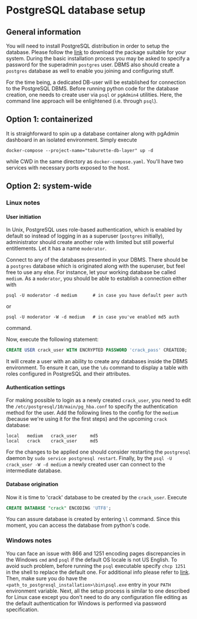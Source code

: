 # PostgreSQL database setup

## General information

You will need to install PostgreSQL distribution in order to setup the database. Please follow the
[link](https://www.postgresql.org/download/) to download the package suitable for your system.
During the basic installation process you may be asked to specify a password for the superadmin
`postgres` user. DBMS also should create a `postgres` database as well to enable you joining and configuring stuff.

For the time being, a dedicated DB-user will be established for connection to the PostgreSQL DBMS.
Before running python code for the database creation, one needs to create user via `psql` or
`pgAdmin4` utilities. Here, the command line approach will be enlightened (i.e. through `psql`).

## Option 1: containerized

It is straighforward to spin up a database container along with pgAdmin dashboard in an isolated environment.
Simply execute

```shell
docker-compose --project-name="taburette-db-layer" up -d 
```

while CWD in the same directory as `docker-compose.yaml`. You'll have two services with necessary
ports exposed to the host.

## Option 2: system-wide

### Linux notes

#### User initiation

In Unix, PostgreSQL uses role-based authentication, which is enabled by default so instead of
logging in as a superuser (`postgres` initially), administrator should create another role with
limited but still powerful entitlements. Let it has a name `moderator`.

Connect to any of the databases presented in your DBMS. There should be a `postgres` database which
is originated along with the superuser, but feel free to use any else. For instance, let your
working database be called `medium`. As a `moderator`, you should be able to establish a connection
either with

```shell
psql -U moderator -d medium      # in case you have default peer auth
```

or

```shell
psql -U moderator -W -d medium   # in case you've enabled md5 auth
```

command.

Now, execute the following statement:

```sql
CREATE USER crack_user WITH ENCRYPTED PASSWORD 'crack_pass' CREATEDB;
```

It will create a user with an ability to create any databases inside the DBMS environment. To ensure
it can, use the `\du` command to display a table with roles configured in PostgreSQL and their
attributes.

#### Authentication settings

For making possible to login as a newly created `crack_user`, you need to edit the
`/etc/postgresql/10/main/pg_hba.conf` to specify the authentication method for the user. Add the
following lines to the config for the `medium` (because we're using it for the first steps) and
the upcoming `crack` database:

```shell
local   medium   crack_user     md5
local   crack    crack_user     md5
```

For the changes to be applied one should consider restarting the `postgresql` daemon by
`sudo service postgresql restart`. Finally, by the `psql -U crack_user -W -d medium` a newly created
user can connect to the intermediate database.

#### Database origination

Now it is time to 'crack' database to be created by the `crack_user`. Execute

```sql
CREATE DATABASE "crack" ENCODING 'UTF8';
```

You can assure database is created by entering `\l` command. Since this moment, you can access
the database from python's code.

### Windows notes

You can face an issue with 866 and 1251 encoding pages discrepancies in the Windows `cmd` and `psql`
if the default OS locale is not US English. To avoid such problem, before running the `psql`
executable specify `chcp 1251` in the shell to replace the default one. For additional info please
refer to [link](https://iu5bmstu.ru/index.php/PostgreSQL_-_%D0%9A%D0%B8%D1%80%D0%B8%D0%BB%D0%BB%D0%B8%D1%86%D0%B0_%D0%B2_psql_%D0%BF%D0%BE%D0%B4_Windows).
Then, make sure you do have the `<path_to_postgresql_installation>\bin\psql.exe` entry in your
`PATH` environment variable. Next, all the setup process is similar to one described for Linux case
except you don't need to do any configuration file editing as the default authentication for
Windows is performed via password specification.
